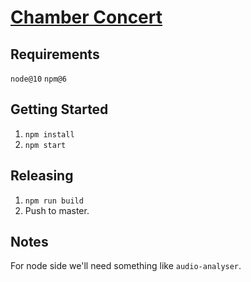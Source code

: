 # [Chamber Concert](https://chamberconcert.io)

## Requirements

`node@10`
`npm@6`

## Getting Started

1. `npm install`
2. `npm start`

## Releasing

1. `npm run build`
2. Push to master.

## Notes

For node side we'll need something like `audio-analyser`.
